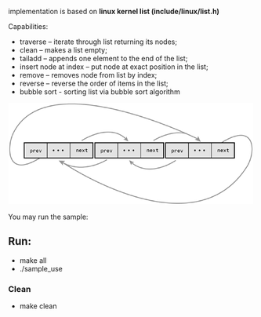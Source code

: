 implementation is based on **linux kernel list (include/linux/list.h)**

Capabilities:
* traverse – iterate through list returning its nodes;
* clean – makes a list empty;
* tailadd – appends one element to the end of the list;
* insert node at index – put node at exact position in the list;
* remove – removes node from list by index;
* reverse – reverse the order of items in the list;
* bubble sort - sorting list via bubble sort algorithm
 
![illustration](illustration.gif)

You may run the sample:

## Run:
* make all
* ./sample_use

### Clean
- make clean

